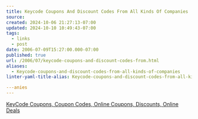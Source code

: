 ```yaml
---
title: Keycode Coupons And Discount Codes From All Kinds Of Companies
source: 
created: 2024-10-06 21:27:13-07:00
updated: 2024-10-10 10:49:43-07:00
tags:
  - links
  - post
date: 2006-07-09T15:27:00.000-07:00
published: true
url: /2006/07/keycode-coupons-and-discount-codes-from.html
aliases:
  - Keycode-coupons-and-discount-codes-from-all-kinds-of-companies
linter-yaml-title-alias: Keycode-coupons-and-discount-codes-from-all-kinds-of-companies

---anies
---
```



[KeyCode Coupons, Coupon Codes, Online Coupons, Discounts, Online Deals](http://www.keycode.com/ "KeyCode Coupons, Coupon Codes, Online Coupons, Discounts, Online Deals")